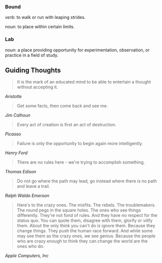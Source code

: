 ### Bound
*verb*: to walk or run with leaping strides.

*noun*: to place within certain limits.

### Lab
*noun*: a place providing opportunity for experimentation, observation, or practice in a field of study.

<p></p>

## Guiding Thoughts

> It is the mark of an educated mind to be able
> to entertain a thought without accepting it.

*Aristotle*

> Get some facts, 
> then come back and see me.

*Jim Calhoun*

> Every act of creation is first an act of destruction.

*Picasso*

> Failure is only the opportunity to begin again more intelligently. 

*Henry Ford*

> There are no rules here - we're trying to accomplish something.

*Thomas Edison*

> Do not go where the path may lead, go instead where there is no path and leave a trail.

*Ralph Waldo Emerson*

> Here's to the crazy ones. The misfits. The rebels. The troublemakers. The round pegs in the square holes. The ones who see things differently. 
> They're not fond of rules. And they have no respect for the status quo. You can quote them, disagree with them, glorify or vilify them.
> About the only think you can't do is ignore them. Because they change things. They push the human race forward. 
> And while some may see them as the crazy ones, we see genius. Because the people who are crazy enough to think they can change the world are the ones who do. 

*Apple Computers, Inc*

